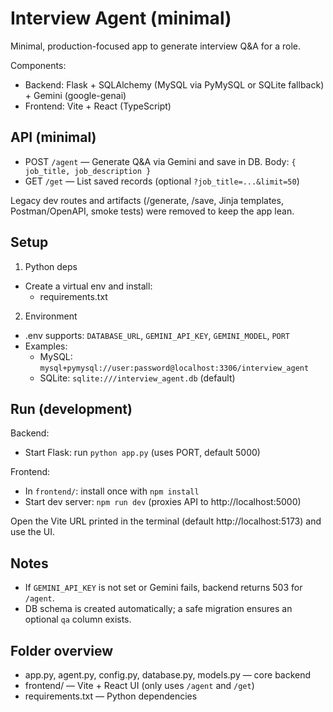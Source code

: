 # Interview Agent (minimal)

Minimal, production-focused app to generate interview Q&A for a role.

Components:
- Backend: Flask + SQLAlchemy (MySQL via PyMySQL or SQLite fallback) + Gemini (google-genai)
- Frontend: Vite + React (TypeScript)

## API (minimal)
- POST `/agent` — Generate Q&A via Gemini and save in DB. Body: `{ job_title, job_description }`
- GET  `/get` — List saved records (optional `?job_title=...&limit=50`)

Legacy dev routes and artifacts (/generate, /save, Jinja templates, Postman/OpenAPI, smoke tests) were removed to keep the app lean.

## Setup
1) Python deps
- Create a virtual env and install:
	- requirements.txt
2) Environment
- .env supports: `DATABASE_URL`, `GEMINI_API_KEY`, `GEMINI_MODEL`, `PORT`
- Examples:
	- MySQL: `mysql+pymysql://user:password@localhost:3306/interview_agent`
	- SQLite: `sqlite:///interview_agent.db` (default)

## Run (development)
Backend:
- Start Flask: run `python app.py` (uses PORT, default 5000)

Frontend:
- In `frontend/`: install once with `npm install`
- Start dev server: `npm run dev` (proxies API to http://localhost:5000)

Open the Vite URL printed in the terminal (default http://localhost:5173) and use the UI.

## Notes
- If `GEMINI_API_KEY` is not set or Gemini fails, backend returns 503 for `/agent`.
- DB schema is created automatically; a safe migration ensures an optional `qa` column exists.

## Folder overview
- app.py, agent.py, config.py, database.py, models.py — core backend
- frontend/ — Vite + React UI (only uses `/agent` and `/get`)
- requirements.txt — Python dependencies
